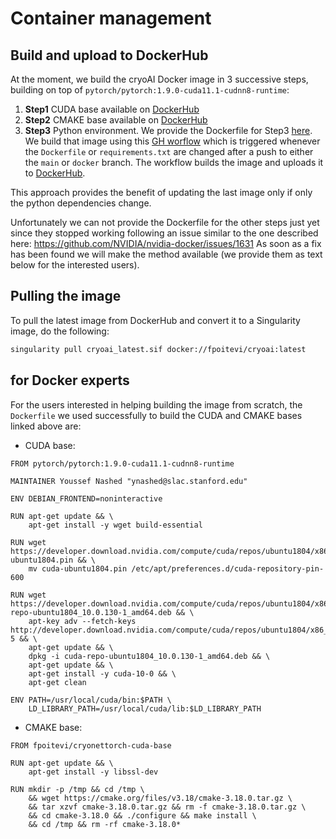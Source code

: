 # Container management

## Build and upload to DockerHub

At the moment, we build the cryoAI Docker image in 3 successive steps, building on top of `pytorch/pytorch:1.9.0-cuda11.1-cudnn8-runtime`:
1. **Step1** CUDA base available on [DockerHub](https://hub.docker.com/repository/docker/fpoitevi/cryonettorch-cuda-base)
2. **Step2** CMAKE base available on [DockerHub](https://hub.docker.com/repository/docker/fpoitevi/cryonettorch-cmake-base)
3. **Step3** Python environment. We provide the Dockerfile for Step3 [here](https://github.com/compSPI/cryoAI/blob/main/docker/Dockerfile).
  We build that image using this [GH worflow](https://github.com/compSPI/cryoAI/blob/main/.github/workflows/build.yml) which is triggered whenever the `Dockerfile` or `requirements.txt` are changed after a push to either the `main` or `docker` branch. 
  The workflow builds the image and uploads it to [DockerHub](https://hub.docker.com/repository/docker/fpoitevi/cryoai).

This approach provides the benefit of updating the last image only if only the python dependencies change.

Unfortunately we can not provide the Dockerfile for the other steps just yet since they stopped working following an issue similar to the one described here: https://github.com/NVIDIA/nvidia-docker/issues/1631
As soon as a fix has been found we will make the method available (we provide them as text below for the interested users).

## Pulling the image

To pull the latest image from DockerHub and convert it to a Singularity image, do the following:
```bash
singularity pull cryoai_latest.sif docker://fpoitevi/cryoai:latest
```

## for Docker experts

For the users interested in helping building the image from scratch, the `Dockerfile` we used successfully to build the CUDA and CMAKE bases linked above are:
- CUDA base:
```docker 
FROM pytorch/pytorch:1.9.0-cuda11.1-cudnn8-runtime

MAINTAINER Youssef Nashed "ynashed@slac.stanford.edu"

ENV DEBIAN_FRONTEND=noninteractive

RUN apt-get update && \
    apt-get install -y wget build-essential

RUN wget https://developer.download.nvidia.com/compute/cuda/repos/ubuntu1804/x86_64/cuda-ubuntu1804.pin && \
    mv cuda-ubuntu1804.pin /etc/apt/preferences.d/cuda-repository-pin-600

RUN wget https://developer.download.nvidia.com/compute/cuda/repos/ubuntu1804/x86_64/cuda-repo-ubuntu1804_10.0.130-1_amd64.deb && \
    apt-key adv --fetch-keys http://developer.download.nvidia.com/compute/cuda/repos/ubuntu1804/x86_64/7fa2af80.pub 5 && \
    apt-get update && \
    dpkg -i cuda-repo-ubuntu1804_10.0.130-1_amd64.deb && \
    apt-get update && \
    apt-get install -y cuda-10-0 && \
    apt-get clean

ENV PATH=/usr/local/cuda/bin:$PATH \
    LD_LIBRARY_PATH=/usr/local/cuda/lib:$LD_LIBRARY_PATH
```

- CMAKE base:
```docker
FROM fpoitevi/cryonettorch-cuda-base

RUN apt-get update && \
    apt-get install -y libssl-dev

RUN mkdir -p /tmp && cd /tmp \
    && wget https://cmake.org/files/v3.18/cmake-3.18.0.tar.gz \
    && tar xzvf cmake-3.18.0.tar.gz && rm -f cmake-3.18.0.tar.gz \
    && cd cmake-3.18.0 && ./configure && make install \
    && cd /tmp && rm -rf cmake-3.18.0*
```